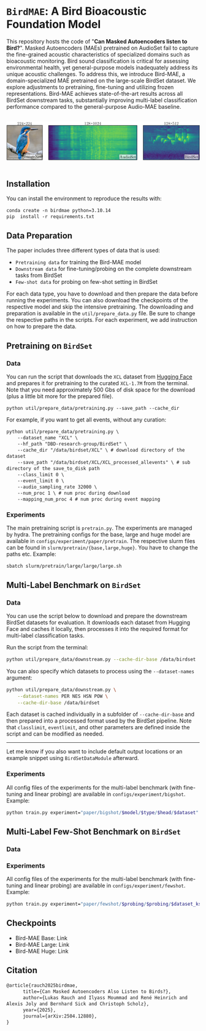 # `BirdMAE`: A Bird Bioacoustic Foundation Model 

This repository hosts the code of "**Can Masked Autoencoders listen to Bird?**".  Masked Autoencoders (MAEs) pretrained on AudioSet fail to capture the fine-grained acoustic characteristics of specialized domains such as bioacoustic monitoring. Bird sound classification is critical for assessing environmental health, yet general-purpose models inadequately address its unique acoustic challenges. To address this, we introduce Bird-MAE, a domain-specialized MAE pretrained on the large-scale BirdSet dataset. We explore adjustments to pretraining, fine-tuning and utilizing frozen representations. Bird-MAE achieves state-of-the-art results across all BirdSet downstream tasks, substantially improving multi-label classification performance compared to the general-purpose Audio-MAE baseline. 

<br>
<div align="center">
  <img src="https://github.com/DBD-research-group/Bird-MAE/blob/main/docs/imgs/GA.png" alt="logo", width=600>
</div>
<br>

## Installation
You can install the environment to reproduce the results with: 

```
conda create -n birdmae python=3.10.14
pip  install -r requirements.txt
```

## Data Preparation
The paper includes three different types of data that is used: 

- `Pretraining data` for training the Bird-MAE model
- `Downstream data` for fine-tuning/probing on the complete downstream tasks from BirdSet
- `Few-shot data` for probing on few-shot setting in BirdSet

For each data type, you have to download and then prepare the data before running the experiments. You can also download the checkpoints of the respective model and skip the intensive pretraining. The downloading and preparation is available in the `util/prepare_data.py` file. 
Be sure to change the respective paths in the scripts. For each experiment, we add instruction on how to prepare the data. 

## Pretraining on `BirdSet`

### Data
You can run the script that downloads the `XCL` dataset from [Hugging Face](https://huggingface.co/datasets/DBD-research-group/BirdSet) and prepares it for pretraining to the curated `XCL-1.7M` from the terminal. Note that you need approximately 500 Gbs of disk space for the download (plus a little bit more for the prepared file).

```
python util/prepare_data/pretraining.py --save_path --cache_dir 
```

For example, if you want to get all events, without any curation: 

```
python util/prepare_data/pretraining.py \
    --dataset_name "XCL" \
    --hf_path "DBD-research-group/BirdSet" \
    --cache_dir "/data/birdset/XCL" \ # download directory of the dataset 
    --save_path "/data/birdset/XCL/XCL_processed_allevents" \ # sub directory of the save_to_disk path
    --class_limit 0 \
    --event_limit 0 \
    --audio_sampling_rate 32000 \
    --num_proc 1 \ # num proc during download
    --mapping_num_proc 4 # num proc during event mapping
```

### Experiments

The main pretraining script is `pretrain.py`. The experiments are managed by hydra. The pretraining configs for the base, large and huge model are available in `configs/experiment/paper/pretrain`. The respective slurm files can be found in `slurm/pretrain/{base,large,huge}`. You have to change the paths etc. Example: 
```
sbatch slurm/pretrain/large/large/large.sh
```

## Multi-Label Benchmark on `BirdSet`
### Data

You can use the script below to download and prepare the downstream BirdSet datasets for evaluation. It downloads each dataset from Hugging Face and caches it locally, then processes it into the required format for multi-label classification tasks.

Run the script from the terminal:

```bash
python util/prepare_data/downstream.py --cache-dir-base /data/birdset
```

You can also specify which datasets to process using the `--dataset-names` argument:

```bash
python util/prepare_data/downstream.py \
    --dataset-names PER NES HSN POW \
    --cache-dir-base /data/birdset
```

Each dataset is cached individually in a subfolder of `--cache-dir-base` and then prepared into a processed format used by the BirdSet pipeline.
Note that `classlimit`, `eventlimit`, and other parameters are defined inside the script and can be modified as needed.

---

Let me know if you also want to include default output locations or an example snippet using `BirdSetDataModule` afterward.


### Experiments
All config files of the experiments for the multi-label benchmark (with fine-tuning and linear probing) are available in `configs/experiment/bigshot`. Example: 

``` bash
python train.py experiment="paper/bigshot/$model/$type/$head/$dataset"
```

## Multi-Label Few-Shot Benchmark on `BirdSet`
### Data 


### Experiments
All config files of the experiments for the multi-label benchmark (with fine-tuning and linear probing) are available in `configs/experiment/fewshot`. Example: 

``` bash
python train.py experiment="paper/fewshot/$probing/$probing/$dataset_kshots"
```

## Checkpoints
- Bird-MAE Base: Link
- Bird-MAE Large: Link
- Bird-MAE Huge: Link

## Citation 
```
@article{rauch2025birdmae,
      title={Can Masked Autoencoders Also Listen to Birds?}, 
      author={Lukas Rauch and Ilyass Moummad and René Heinrich and Alexis Joly and Bernhard Sick and Christoph Scholz},
      year={2025},
      journal={arXiv:2504.12880},
}
```

